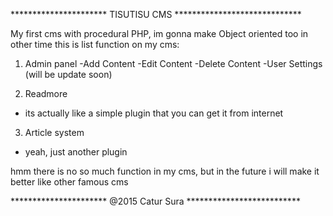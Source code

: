  ********************** TISUTISU CMS *****************************

My first cms with procedural PHP, im gonna make Object oriented too in other time
this is list function on my cms:

1. Admin panel
 -Add Content
 -Edit Content
 -Delete Content
 -User Settings (will be update soon)

2. Readmore
 - its actually like a simple plugin that you can get it from internet

3. Article system
 - yeah, just another plugin 


hmm there is no so much function in my cms, but in the future i will make it better like other famous cms

********************** @2015 Catur Sura **************************

